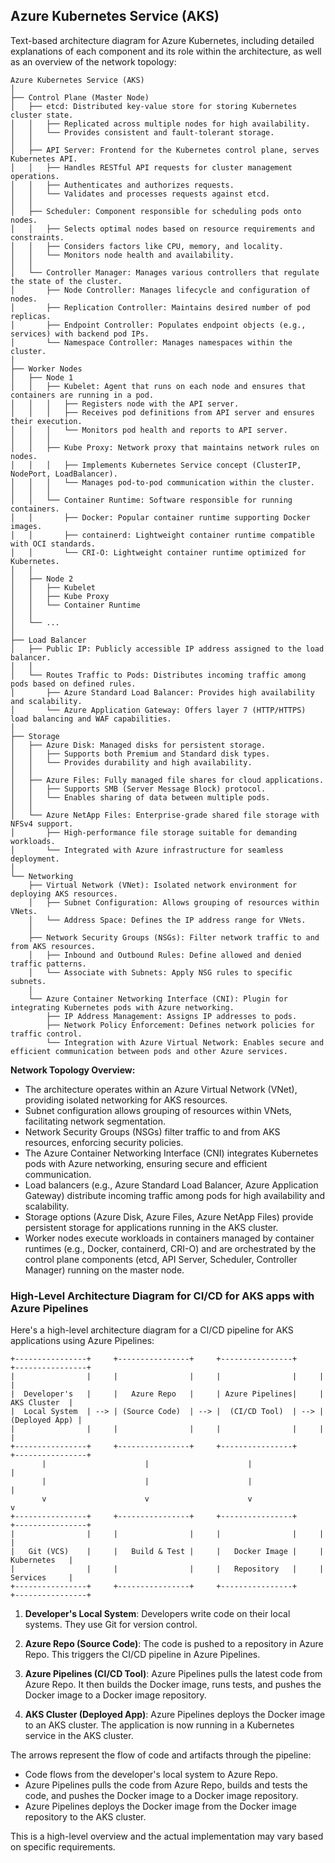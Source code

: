 ## Azure Kubernetes Service (AKS)

Text-based architecture diagram for Azure Kubernetes, including detailed explanations of each component and its role within the architecture, as well as an overview of the network topology:

```
Azure Kubernetes Service (AKS)
│
├── Control Plane (Master Node)
│   ├── etcd: Distributed key-value store for storing Kubernetes cluster state.
│   │   ├── Replicated across multiple nodes for high availability.
│   │   └── Provides consistent and fault-tolerant storage.
│   │
│   ├── API Server: Frontend for the Kubernetes control plane, serves Kubernetes API.
│   │   ├── Handles RESTful API requests for cluster management operations.
│   │   ├── Authenticates and authorizes requests.
│   │   └── Validates and processes requests against etcd.
│   │
│   ├── Scheduler: Component responsible for scheduling pods onto nodes.
│   │   ├── Selects optimal nodes based on resource requirements and constraints.
│   │   ├── Considers factors like CPU, memory, and locality.
│   │   └── Monitors node health and availability.
│   │
│   └── Controller Manager: Manages various controllers that regulate the state of the cluster.
│       ├── Node Controller: Manages lifecycle and configuration of nodes.
│       ├── Replication Controller: Maintains desired number of pod replicas.
│       ├── Endpoint Controller: Populates endpoint objects (e.g., services) with backend pod IPs.
│       └── Namespace Controller: Manages namespaces within the cluster.
│
├── Worker Nodes
│   ├── Node 1
│   │   ├── Kubelet: Agent that runs on each node and ensures that containers are running in a pod.
│   │   │   ├── Registers node with the API server.
│   │   │   ├── Receives pod definitions from API server and ensures their execution.
│   │   │   └── Monitors pod health and reports to API server.
│   │   │
│   │   ├── Kube Proxy: Network proxy that maintains network rules on nodes.
│   │   │   ├── Implements Kubernetes Service concept (ClusterIP, NodePort, LoadBalancer).
│   │   │   └── Manages pod-to-pod communication within the cluster.
│   │   │
│   │   └── Container Runtime: Software responsible for running containers.
│   │       ├── Docker: Popular container runtime supporting Docker images.
│   │       ├── containerd: Lightweight container runtime compatible with OCI standards.
│   │       └── CRI-O: Lightweight container runtime optimized for Kubernetes.
│   │
│   ├── Node 2
│   │   ├── Kubelet
│   │   ├── Kube Proxy
│   │   └── Container Runtime
│   │
│   └── ...
│
├── Load Balancer
│   ├── Public IP: Publicly accessible IP address assigned to the load balancer.
│   │
│   └── Routes Traffic to Pods: Distributes incoming traffic among pods based on defined rules.
│       ├── Azure Standard Load Balancer: Provides high availability and scalability.
│       └── Azure Application Gateway: Offers layer 7 (HTTP/HTTPS) load balancing and WAF capabilities.
│
├── Storage
│   ├── Azure Disk: Managed disks for persistent storage.
│   │   ├── Supports both Premium and Standard disk types.
│   │   └── Provides durability and high availability.
│   │
│   ├── Azure Files: Fully managed file shares for cloud applications.
│   │   ├── Supports SMB (Server Message Block) protocol.
│   │   └── Enables sharing of data between multiple pods.
│   │
│   └── Azure NetApp Files: Enterprise-grade shared file storage with NFSv4 support.
│       ├── High-performance file storage suitable for demanding workloads.
│       └── Integrated with Azure infrastructure for seamless deployment.
│
└── Networking
    ├── Virtual Network (VNet): Isolated network environment for deploying AKS resources.
    │   ├── Subnet Configuration: Allows grouping of resources within VNets.
    │   └── Address Space: Defines the IP address range for VNets.
    │
    ├── Network Security Groups (NSGs): Filter network traffic to and from AKS resources.
    │   ├── Inbound and Outbound Rules: Define allowed and denied traffic patterns.
    │   └── Associate with Subnets: Apply NSG rules to specific subnets.
    │
    └── Azure Container Networking Interface (CNI): Plugin for integrating Kubernetes pods with Azure networking.
        ├── IP Address Management: Assigns IP addresses to pods.
        ├── Network Policy Enforcement: Defines network policies for traffic control.
        └── Integration with Azure Virtual Network: Enables secure and efficient communication between pods and other Azure services.
```

**Network Topology Overview:**
- The architecture operates within an Azure Virtual Network (VNet), providing isolated networking for AKS resources.
- Subnet configuration allows grouping of resources within VNets, facilitating network segmentation.
- Network Security Groups (NSGs) filter traffic to and from AKS resources, enforcing security policies.
- The Azure Container Networking Interface (CNI) integrates Kubernetes pods with Azure networking, ensuring secure and efficient communication.
- Load balancers (e.g., Azure Standard Load Balancer, Azure Application Gateway) distribute incoming traffic among pods for high availability and scalability.
- Storage options (Azure Disk, Azure Files, Azure NetApp Files) provide persistent storage for applications running in the AKS cluster.
- Worker nodes execute workloads in containers managed by container runtimes (e.g., Docker, containerd, CRI-O) and are orchestrated by the control plane components (etcd, API Server, Scheduler, Controller Manager) running on the master node.


### High-Level Architecture Diagram for CI/CD for AKS apps with Azure Pipelines

Here's a high-level architecture diagram for a CI/CD pipeline for AKS applications using Azure Pipelines:

```
+----------------+     +----------------+     +----------------+     +----------------+
|                |     |                |     |                |     |                |
|  Developer's   |     |   Azure Repo   |     | Azure Pipelines|     |   AKS Cluster  |
|  Local System  | --> | (Source Code)  | --> |  (CI/CD Tool)  | --> | (Deployed App) |
|                |     |                |     |                |     |                |
+----------------+     +----------------+     +----------------+     +----------------+
       |                      |                      |                      |
       |                      |                      |                      |
       v                      v                      v                      v
+----------------+     +----------------+     +----------------+     +----------------+
|                |     |                |     |                |     |                |
|   Git (VCS)    |     |   Build & Test |     |   Docker Image |     |   Kubernetes   |
|                |     |                |     |   Repository   |     |   Services     |
+----------------+     +----------------+     +----------------+     +----------------+
```

1. **Developer's Local System**: Developers write code on their local systems. They use Git for version control.

2. **Azure Repo (Source Code)**: The code is pushed to a repository in Azure Repo. This triggers the CI/CD pipeline in Azure Pipelines.

3. **Azure Pipelines (CI/CD Tool)**: Azure Pipelines pulls the latest code from Azure Repo. It then builds the Docker image, runs tests, and pushes the Docker image to a Docker image repository.

4. **AKS Cluster (Deployed App)**: Azure Pipelines deploys the Docker image to an AKS cluster. The application is now running in a Kubernetes service in the AKS cluster.

The arrows represent the flow of code and artifacts through the pipeline:

- Code flows from the developer's local system to Azure Repo.
- Azure Pipelines pulls the code from Azure Repo, builds and tests the code, and pushes the Docker image to a Docker image repository.
- Azure Pipelines deploys the Docker image from the Docker image repository to the AKS cluster.

This is a high-level overview and the actual implementation may vary based on specific requirements.
